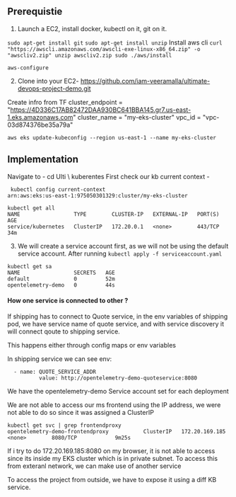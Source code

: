 
## Prerequistie

1. Launch a EC2, install docker, kubectl on it, git on it.

`sudo apt-get install git`
`sudo apt-get install unzip`
Install aws cli 
`curl "https://awscli.amazonaws.com/awscli-exe-linux-x86_64.zip" -o "awscliv2.zip"
unzip awscliv2.zip
sudo ./aws/install`

`aws-configure`

2. Clone into your EC2-  https://github.com/iam-veeramalla/ultimate-devops-project-demo.git

Create infro from TF
cluster_endpoint = "https://4D336C17AB82472DAA930BC641BBA145.gr7.us-east-1.eks.amazonaws.com"
cluster_name = "my-eks-cluster"
vpc_id = "vpc-03d874376be35a79a"

`aws eks update-kubeconfig --region us-east-1 --name my-eks-cluster`

## Implementation

Navigate to - cd Ulti \ kuberentes
First check our kb current context - 

```
 kubectl config current-context
arn:aws:eks:us-east-1:975050301329:cluster/my-eks-cluster

```
```
kubectl get all
NAME                 TYPE        CLUSTER-IP   EXTERNAL-IP   PORT(S)   AGE
service/kubernetes   ClusterIP   172.20.0.1   <none>        443/TCP   34m

```

3. We will create a service account first, as we will not be using the default service account.
After running `kubectl apply -f serviceaccount.yaml`

```
kubectl get sa
NAME                 SECRETS   AGE
default              0         52m
opentelemetry-demo   0         44s

```

#### How one service is connected to other ?

If shipping has to connect to Quote service, in the env variables of shipping pod, we have service name of quote service, and with service discovery it will connect qoute to shipping service. 

This happens either through config maps or env variables


In shipping service we can see
env:

      - name: QUOTE_SERVICE_ADDR
              value: http://opentelemetry-demo-quoteservice:8080

We have the opentelemetry-demo Service account set for each deployment


We are not able to access our ms frontend using the IP address, we were not able to do so since it was assigned a ClusterIP

```
kubectl get svc | grep frontendproxy
opentelemetry-demo-frontendproxy           ClusterIP   172.20.169.185   <none>        8080/TCP            9m25s
```

If i try to do 172.20.169.185:8080 on my browser, it is not able to access since its inside my EKS cluster which is in private subnet. To access this from exteranl network, we can make use of another service

To access the project from outside, we have to expose it using a diff KB service.
